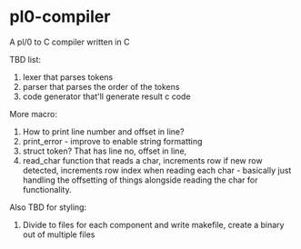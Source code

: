 # pl0-compiler
A pl/0 to C compiler written in C


TBD list:
1. lexer that parses tokens
2. parser that parses the order of the tokens
3. code generator that'll generate result c code 

More macro:
1. How to print line number and offset in line?
2. print_error - improve to enable string formatting
3. struct token? That has line no, offset in line, 
4. read_char function that reads a char, increments row if new row detected, increments row index when reading each char - basically just handling the offsetting of things alongside reading the char for functionality.

Also TBD for styling:
1. Divide to files for each component and write makefile, create a binary out of multiple files